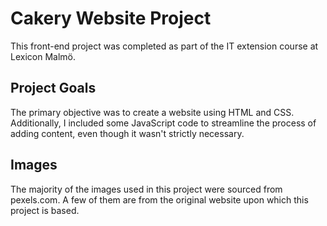 # Cakery Website Project

This front-end project was completed as part of the IT extension course at Lexicon Malmö.

## Project Goals
The primary objective was to create a website using HTML and CSS. Additionally, I included some JavaScript code to streamline the process of adding content, even though it wasn't strictly necessary.

## Images
The majority of the images used in this project were sourced from pexels.com. A few of them are from the original website upon which this project is based.
